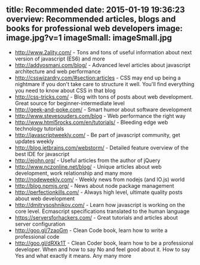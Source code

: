 title: Recommended
date: 2015-01-19 19:36:23
overview: Recommended articles, blogs and books for professional web developers
image: image.jpg?v=1
imageSmall: imageSmall.jpg
---
- http://www.2ality.com/ - Tons and tons of useful information about next version of javascript (ES6) and more
- http://addyosmani.com/blog/ - Advanced level articles about javascript architecture and web performance
- http://csswizardry.com/#section:articles - CSS may end up being a nightmare if you don't take care to structure it well. You'll find everything you need to know about CSS in that blog
- http://css-tricks.com/ - Blog with tons of posts about web development. Great source for beginner-intermediate level
- http://geek-and-poke.com/ - Smart humor about software development
- http://www.stevesouders.com/blog - Web performance the right way
- http://www.html5rocks.com/en/tutorials/ - Bleeding edge web technology tutorials
- http://javascriptweekly.com/ - Be part of javascript community, get updates weekly
- http://blog.jetbrains.com/webstorm/ - Detailed feature overview of the best IDE for javascript
- http://ejohn.org/ - Useful articles from the author of jQuery
- http://www.nczonline.net/blog/ - Unique articles about web development, work relationship and many more
- http://nodeweekly.com/ - Weekly news from nodejs (and IO.js) world
- http://blog.npmjs.org/ - News about node package management
- http://perfectionkills.com/ - Always high level, ultimate quality posts about web development
- http://dmitrysoshnikov.com/ - Learn how javascript is working on the core level. Ecmascript specifications translated to the human language
- https://serversforhackers.com/ - Great tutorials and articles about server configuration
- http://goo.gl/7zaoGm - Clean Code book, learn how to write a professional code
- http://goo.gl/dRXk1T - Clean Coder book, learn how to be a professional developer. When and how to say No and feel good about it. How to say Yes and what exactly it means. Any many more